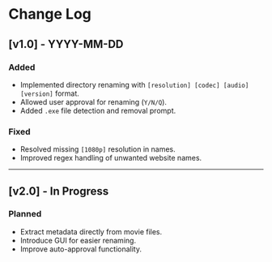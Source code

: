 # Change Log

## [v1.0] - YYYY-MM-DD
### Added
- Implemented directory renaming with `[resolution] [codec] [audio] [version]` format.
- Allowed user approval for renaming (`Y/N/Q`).
- Added `.exe` file detection and removal prompt.

### Fixed
- Resolved missing `[1080p]` resolution in names.
- Improved regex handling of unwanted website names.

---

## [v2.0] - In Progress
### Planned
- Extract metadata directly from movie files.
- Introduce GUI for easier renaming.
- Improve auto-approval functionality.
